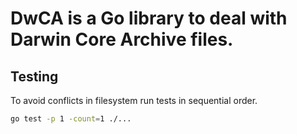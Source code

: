 # DwCA is a Go library to deal with Darwin Core Archive files.


## Testing

To avoid conflicts in filesystem run tests in sequential order.

```bash
go test -p 1 -count=1 ./...
```

